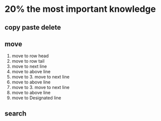 # 20% the most important knowledge  
## copy paste delete
## move
1.  move to row head
2. move to row tail
3. move to next line
4. move to above line
5. move to  3. move to next line
4. move to above line
5. move to  3. move to next line
4. move to above line
5. move to Designated line
 
## search
